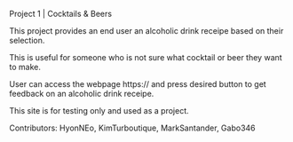 Project 1 | Cocktails & Beers

This project provides an end user an alcoholic drink receipe based on their selection.

This is useful for someone who is not sure what cocktail or beer they want to make.

User can access the webpage https:// and press desired button to get feedback on an alcoholic drink receipe.

This site is for testing only and used as a project.

Contributors: HyonNEo, KimTurboutique, MarkSantander, Gabo346



